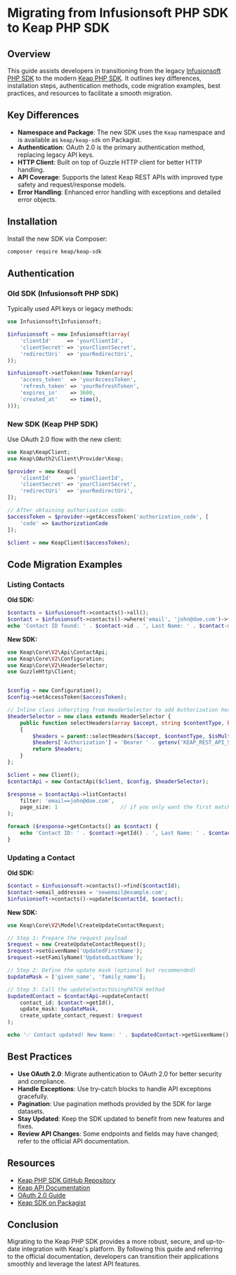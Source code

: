 # Migrating from Infusionsoft PHP SDK to Keap PHP SDK

## Overview

This guide assists developers in transitioning from the legacy [Infusionsoft PHP SDK](https://github.com/infusionsoft/infusionsoft-php) to the modern [Keap PHP SDK](https://github.com/infusionsoft/keap-sdk-php/tree/main). It outlines key differences, installation steps, authentication methods, code migration examples, best practices, and resources to facilitate a smooth migration.

## Key Differences

- **Namespace and Package**: The new SDK uses the `Keap` namespace and is available as `keap/keap-sdk` on Packagist.
- **Authentication**: OAuth 2.0 is the primary authentication method, replacing legacy API keys.
- **HTTP Client**: Built on top of Guzzle HTTP client for better HTTP handling.
- **API Coverage**: Supports the latest Keap REST APIs with improved type safety and request/response models.
- **Error Handling**: Enhanced error handling with exceptions and detailed error objects.

## Installation

Install the new SDK via Composer:

```bash
composer require keap/keap-sdk
```

## Authentication

### Old SDK (Infusionsoft PHP SDK)

Typically used API keys or legacy methods:

```php
use Infusionsoft\Infusionsoft;

$infusionsoft = new Infusionsoft(array(
    'clientId'     => 'yourClientId',
    'clientSecret' => 'yourClientSecret',
    'redirectUri'  => 'yourRedirectUri',
));

$infusionsoft->setToken(new Token(array(
    'access_token'  => 'yourAccessToken',
    'refresh_token' => 'yourRefreshToken',
    'expires_in'    => 3600,
    'created_at'    => time(),
)));
```

### New SDK (Keap PHP SDK)

Use OAuth 2.0 flow with the new client:

```php
use Keap\KeapClient;
use Keap\OAuth2\Client\Provider\Keap;

$provider = new Keap([
    'clientId'     => 'yourClientId',
    'clientSecret' => 'yourClientSecret',
    'redirectUri'  => 'yourRedirectUri',
]);

// After obtaining authorization code:
$accessToken = $provider->getAccessToken('authorization_code', [
    'code' => $authorizationCode
]);

$client = new KeapClient($accessToken);
```

## Code Migration Examples

### Listing Contacts

**Old SDK:**

```php
$contacts = $infusionsoft->contacts()->all();
$contact = $infusionsoft->contacts()->where('email', 'john@doe.com')->first();
echo 'Contact ID found: ' . $contact->id . ', Last Name: ' . $contact->family_name . PHP_EOL;
```

**New SDK:**

```php
use Keap\Core\V2\Api\ContactApi;
use Keap\Core\V2\Configuration;
use Keap\Core\V2\HeaderSelector;
use GuzzleHttp\Client;


$config = new Configuration();
$config->setAccessToken($accessToken);

// Inline class inheriting from HeaderSelector to add Authorization header
$headerSelector = new class extends HeaderSelector {
    public function selectHeaders(array $accept, string $contentType, bool $isMultipart): array
    {
        $headers = parent::selectHeaders($accept, $contentType, $isMultipart);
        $headers['Authorization'] = 'Bearer ' . getenv('KEAP_REST_API_SERVICE_ACCESS_TOKEN');
        return $headers;
    }
};

$client = new Client();
$contactApi = new ContactApi($client, $config, $headerSelector);

$response = $contactApi->listContacts(
    filter: 'email==john@doe.com',
    page_size: 1                    // if you only want the first match
);

foreach ($response->getContacts() as $contact) {
    echo 'Contact ID: ' . $contact->getId() . ', Last Name: ' . $contact->getFamilyName() . PHP_EOL;
}
```

### Updating a Contact

**Old SDK:**

```php
$contact = $infusionsoft->contacts()->find($contactId);
$contact->email_addresses = 'newemail@example.com';
$infusionsoft->contacts()->update($contactId, $contact);
```

**New SDK:**

```php
use Keap\Core\V2\Model\CreateUpdateContactRequest;

// Step 1: Prepare the request payload
$request = new CreateUpdateContactRequest();
$request->setGivenName('UpdatedFirstName');
$request->setFamilyName('UpdatedLastName');

// Step 2: Define the update mask (optional but recommended)
$updateMask = ['given_name', 'family_name'];

// Step 3: Call the updateContactUsingPATCH method
$updatedContact = $contactApi->updateContact(
    contact_id: $contact->getId(),
    update_mask: $updateMask,
    create_update_contact_request: $request
);

echo '✅ Contact updated! New Name: ' . $updatedContact->getGivenName() . ' ' . $updatedContact->getFamilyName() . '<br>';
```

## Best Practices

- **Use OAuth 2.0**: Migrate authentication to OAuth 2.0 for better security and compliance.
- **Handle Exceptions**: Use try-catch blocks to handle API exceptions gracefully.
- **Pagination**: Use pagination methods provided by the SDK for large datasets.
- **Stay Updated**: Keep the SDK updated to benefit from new features and fixes.
- **Review API Changes**: Some endpoints and fields may have changed; refer to the official API documentation.

## Resources

- [Keap PHP SDK GitHub Repository](https://github.com/infusionsoft/keap-sdk-php/tree/main)
- [Keap API Documentation](https://developer.keap.com/docs/rest/)
- [OAuth 2.0 Guide](https://developer.keap.com/docs/rest/oauth/)
- [Keap SDK on Packagist](https://packagist.org/packages/keap/keap-sdk)

## Conclusion

Migrating to the Keap PHP SDK provides a more robust, secure, and up-to-date integration with Keap's platform. By following this guide and referring to the official documentation, developers can transition their applications smoothly and leverage the latest API features.
